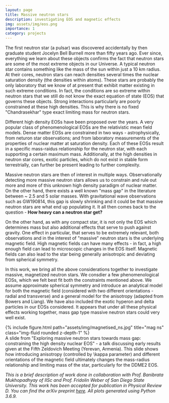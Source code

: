 ```yaml
---
layout: page
title: Massive neutron stars
description: investigating EOS and magnetic effects
img: assets/img/eos.png
importance: 1
category: projects
---
```


The first neutron star (a pulsar) was discovered accidentally by then graduate student Jocelyn Bell Burnell more than fifty years ago. Ever since, everything we learn about these objects confirms the fact that neutron stars are some of the most extreme objects in our Universe. A typical neutron star contains something like the mass of the sun within just a 10 km radius. At their cores, neutron stars can reach densities several times the nuclear saturation density (the densities within atoms). These stars are probably the only laboratory that we know of at present that exhibit matter existing in such extreme conditions. In fact, the conditions are so extreme within neutron stars that we still do not know the exact equation of state (EOS) that governs these objects. Strong interactions particularly are poorly constrained at these high densities. This is why there is no fixed "Chandrasekhar" type exact limiting mass for neutron stars.

Different high density EOSs have been proposed over the years. A very popular class of phenomenological EOSs are the relativistic mean field models. Dense matter EOSs are constrained in two ways  - astrophysically, from neturon star observations; and from laboratory measurements of the properties of nuclear matter at saturation density. Each of these EOSs result in a specific mass-raidus relationship for the neutron star, with each supporting a certain maximum mass. Additionally, at the high densities in neutron star cores, exotic particles, which do not exist in stable form terrestrially, can further be present leading to further complexity.

Massive neutron stars are then of interest in multiple ways. Observationally detecting more massive neutron stars allows us to constrain and rule out more and more of this unknown high density paradigm of nuclear matter. On the other hand, there exists a well known "mass gap" in the literature between ~ 2.5 and 5 solar masses. With gravitational wave observations such as GW190814, this gap is slowly shrinking and it could be that massive neutron stars are what end up populating it. It all then comes back to the question - <b>How heavy can a neutron star get? </b>

On the other hand, as with any compact star, it is not only the EOS which determines mass but also additional effects that serve to push against gravity. One effect in particular, that serves to be extremely relevant, both observations and in the interest of "massive" neutron stars is the underlying magnetic field. High magnetic fields can have many effects - in fact, a high enough field can lead to microscopic changes in the EOS itself. Magnetic fields can also lead to the star being generally anisotropic and deviating from spherical symmetry.

In this work, we bring all the above considerations together to investigate massive, magnetized neutron stars. We consdier a few phenomenological EOSs, which we felt best fit both the constraints mentioned above. We assume approximate spherical symmetry and introduce an analytical model for both the magnetic field (considered with two different orientations - radial and transverse) and a general model for the anisotropy (adapted from Bowers and Liang). We have also included the exotic hyperon and delta particles in our EOSs considered. It appears that under all these physical effects working together, mass gap type massive neutron stars could very well exist.


<div class="row">
    <div class="col-sm mt-3 mt-md-0">
        {% include figure.html path="assets/img/magnetised_ns.jpg" title="mag ns" class="img-fluid rounded z-depth-1" %}
    </div>
</div>
<div class="caption">
    A slide from "Exploring massive neutron stars towards mass gap: constraining the high density nuclear EOS" - a talk discussing early results given at the Fifth Zeldovich Meeting (Yerevan, Armenia). This slide shows how introducing anisotropy (controlled by \kappa parameter) and different orientations of the magnetic field ultimately changes the mass-radius relationship and limiting mass of the star, particularly for the DDME2 EOS.
</div>

<i> This is a brief description of work done in collaboration with Prof. Banibrata Mukhopadhyay of IISc and Prof. Fridolin Weber of San Diego State University. This work has been accepted for publication in Physical Review D. You can find the arXiv preprint [here](https://arxiv.org/abs/2311.02169>). All plots generated using Python 3.6.9. </i>